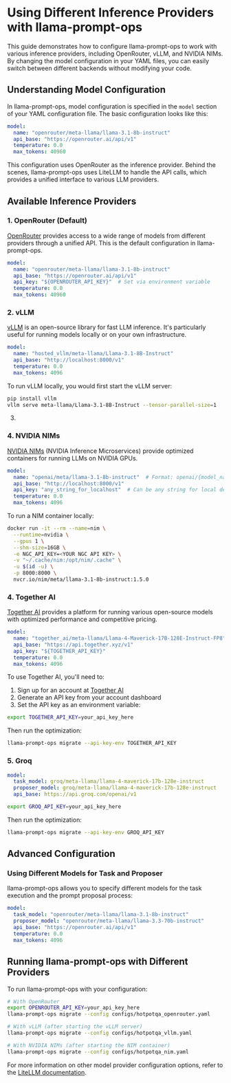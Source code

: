 # Using Different Inference Providers with llama-prompt-ops

This guide demonstrates how to configure llama-prompt-ops to work with various inference providers, including OpenRouter, vLLM, and NVIDIA NIMs. By changing the model configuration in your YAML files, you can easily switch between different backends without modifying your code.

## Understanding Model Configuration

In llama-prompt-ops, model configuration is specified in the `model` section of your YAML configuration file. The basic configuration looks like this:

```yaml
model:
  name: "openrouter/meta-llama/llama-3.1-8b-instruct"
  api_base: "https://openrouter.ai/api/v1"
  temperature: 0.0
  max_tokens: 40960
```

This configuration uses OpenRouter as the inference provider. Behind the scenes, llama-prompt-ops uses LiteLLM to handle the API calls, which provides a unified interface to various LLM providers.

## Available Inference Providers

### 1. OpenRouter (Default)

[OpenRouter](https://openrouter.ai/) provides access to a wide range of models from different providers through a unified API. This is the default configuration in llama-prompt-ops.

```yaml
model:
  name: "openrouter/meta-llama/llama-3.1-8b-instruct"
  api_base: "https://openrouter.ai/api/v1"
  api_key: "${OPENROUTER_API_KEY}"  # Set via environment variable
  temperature: 0.0
  max_tokens: 40960
```

### 2. vLLM

[vLLM](https://github.com/vllm-project/vllm) is an open-source library for fast LLM inference. It's particularly useful for running models locally or on your own infrastructure.

```yaml
model:
  name: "hosted_vllm/meta-llama/Llama-3.1-8B-Instruct"
  api_base: "http://localhost:8000/v1"
  temperature: 0.0
  max_tokens: 4096
```

To run vLLM locally, you would first start the vLLM server:

```bash
pip install vllm
vllm serve meta-llama/Llama-3.1-8B-Instruct --tensor-parallel-size=1
```

3.

### 4. NVIDIA NIMs

[NVIDIA NIMs](https://docs.nvidia.com/nim/large-language-models/latest/introduction.html) (NVIDIA Inference Microservices) provide optimized containers for running LLMs on NVIDIA GPUs.

```yaml
model:
  name: "openai/meta/llama-3.1-8b-instruct"  # Format: openai/{model_name}
  api_base: "http://localhost:8000/v1"
  api_key: "any_string_for_localhost"  # Can be any string for local deployments
  temperature: 0.0
  max_tokens: 4096
```

To run a NIM container locally:

```bash
docker run -it --rm --name=nim \
  --runtime=nvidia \
  --gpus 1 \
  --shm-size=16GB \
  -e NGC_API_KEY=<YOUR NGC API KEY> \
  -v "~/.cache/nim:/opt/nim/.cache" \
  -u $(id -u) \
  -p 8000:8000 \
  nvcr.io/nim/meta/llama-3.1-8b-instruct:1.5.0
```

### 4. Together AI

[Together AI](https://www.together.ai/) provides a platform for running various open-source models with optimized performance and competitive pricing.

```yaml
model:
  name: "together_ai/meta-llama/Llama-4-Maverick-17B-128E-Instruct-FP8"
  api_base: "https://api.together.xyz/v1"
  api_key: "${TOGETHER_API_KEY}"
  temperature: 0.0
  max_tokens: 4096
```

To use Together AI, you'll need to:

1. Sign up for an account at [Together AI](https://www.together.ai/)
2. Generate an API key from your account dashboard
3. Set the API key as an environment variable:

```bash
export TOGETHER_API_KEY=your_api_key_here
```

Then run the optimization:

```bash
llama-prompt-ops migrate --api-key-env TOGETHER_API_KEY
```

### 5. Groq


```yaml
model:
  task_model: groq/meta-llama/llama-4-maverick-17b-128e-instruct
  proposer_model: groq/meta-llama/llama-4-maverick-17b-128e-instruct
  api_base: https://api.groq.com/openai/v1
```

```bash
export GROQ_API_KEY=your_api_key_here
```

Then run the optimization:

```bash
llama-prompt-ops migrate --api-key-env GROQ_API_KEY
```

## Advanced Configuration

### Using Different Models for Task and Proposer

llama-prompt-ops allows you to specify different models for the task execution and the prompt proposal process:

```yaml
model:
  task_model: "openrouter/meta-llama/llama-3.1-8b-instruct"
  proposer_model: "openrouter/meta-llama/llama-3.3-70b-instruct"
  api_base: "https://openrouter.ai/api/v1"
  temperature: 0.0
  max_tokens: 4096
```

## Running llama-prompt-ops with Different Providers

To run llama-prompt-ops with your configuration:

```bash
# With OpenRouter
export OPENROUTER_API_KEY=your_api_key_here
llama-prompt-ops migrate --config configs/hotpotqa_openrouter.yaml

# With vLLM (after starting the vLLM server)
llama-prompt-ops migrate --config configs/hotpotqa_vllm.yaml

# With NVIDIA NIMs (after starting the NIM container)
llama-prompt-ops migrate --config configs/hotpotqa_nim.yaml
```

For more information on other model provider configuration options, refer to the [LiteLLM documentation](https://docs.litellm.ai/docs/).
